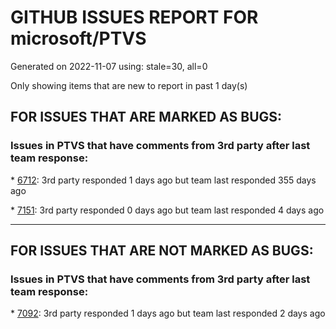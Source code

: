 
# GITHUB ISSUES REPORT FOR microsoft/PTVS


Generated on 2022-11-07 using: stale=30, all=0


Only showing items that are new to report in past 1 day(s)


## FOR ISSUES THAT ARE MARKED AS BUGS:


### Issues in PTVS that have comments from 3rd party after last team response:


\* [6712](https://github.com/microsoft/PTVS/issues/6712 "The option &quot;Python/Native Debugging&quot; is missing."): 3rd party responded 1 days ago but team last responded 355 days ago

\* [7151](https://github.com/microsoft/PTVS/issues/7151 "Custom task list token in Visual Studio 2022 doesn't work for Python."): 3rd party responded 0 days ago but team last responded 4 days ago

---

## FOR ISSUES THAT ARE NOT MARKED AS BUGS:


### Issues in PTVS that have comments from 3rd party after last team response:


\* [7092](https://github.com/microsoft/PTVS/issues/7092 "Stub paths setting not observed"): 3rd party responded 1 days ago but team last responded 2 days ago
